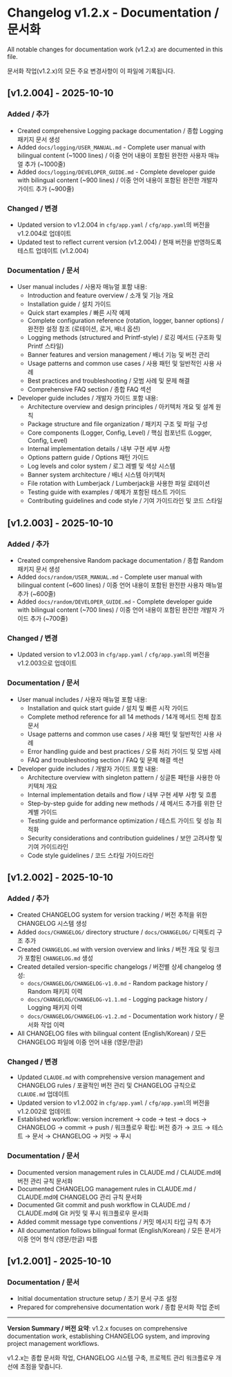 # Changelog v1.2.x - Documentation / 문서화

All notable changes for documentation work (v1.2.x) are documented in this file.

문서화 작업(v1.2.x)의 모든 주요 변경사항이 이 파일에 기록됩니다.

## [v1.2.004] - 2025-10-10

### Added / 추가
- Created comprehensive Logging package documentation / 종합 Logging 패키지 문서 생성
- Added `docs/logging/USER_MANUAL.md` - Complete user manual with bilingual content (~1000 lines) / 이중 언어 내용이 포함된 완전한 사용자 매뉴얼 추가 (~1000줄)
- Added `docs/logging/DEVELOPER_GUIDE.md` - Complete developer guide with bilingual content (~900 lines) / 이중 언어 내용이 포함된 완전한 개발자 가이드 추가 (~900줄)

### Changed / 변경
- Updated version to v1.2.004 in `cfg/app.yaml` / `cfg/app.yaml`의 버전을 v1.2.004로 업데이트
- Updated test to reflect current version (v1.2.004) / 현재 버전을 반영하도록 테스트 업데이트 (v1.2.004)

### Documentation / 문서
- User manual includes / 사용자 매뉴얼 포함 내용:
  - Introduction and feature overview / 소개 및 기능 개요
  - Installation guide / 설치 가이드
  - Quick start examples / 빠른 시작 예제
  - Complete configuration reference (rotation, logger, banner options) / 완전한 설정 참조 (로테이션, 로거, 배너 옵션)
  - Logging methods (structured and Printf-style) / 로깅 메서드 (구조화 및 Printf 스타일)
  - Banner features and version management / 배너 기능 및 버전 관리
  - Usage patterns and common use cases / 사용 패턴 및 일반적인 사용 사례
  - Best practices and troubleshooting / 모범 사례 및 문제 해결
  - Comprehensive FAQ section / 종합 FAQ 섹션
- Developer guide includes / 개발자 가이드 포함 내용:
  - Architecture overview and design principles / 아키텍처 개요 및 설계 원칙
  - Package structure and file organization / 패키지 구조 및 파일 구성
  - Core components (Logger, Config, Level) / 핵심 컴포넌트 (Logger, Config, Level)
  - Internal implementation details / 내부 구현 세부 사항
  - Options pattern guide / Options 패턴 가이드
  - Log levels and color system / 로그 레벨 및 색상 시스템
  - Banner system architecture / 배너 시스템 아키텍처
  - File rotation with Lumberjack / Lumberjack을 사용한 파일 로테이션
  - Testing guide with examples / 예제가 포함된 테스트 가이드
  - Contributing guidelines and code style / 기여 가이드라인 및 코드 스타일

## [v1.2.003] - 2025-10-10

### Added / 추가
- Created comprehensive Random package documentation / 종합 Random 패키지 문서 생성
- Added `docs/random/USER_MANUAL.md` - Complete user manual with bilingual content (~600 lines) / 이중 언어 내용이 포함된 완전한 사용자 매뉴얼 추가 (~600줄)
- Added `docs/random/DEVELOPER_GUIDE.md` - Complete developer guide with bilingual content (~700 lines) / 이중 언어 내용이 포함된 완전한 개발자 가이드 추가 (~700줄)

### Changed / 변경
- Updated version to v1.2.003 in `cfg/app.yaml` / `cfg/app.yaml`의 버전을 v1.2.003으로 업데이트

### Documentation / 문서
- User manual includes / 사용자 매뉴얼 포함 내용:
  - Installation and quick start guide / 설치 및 빠른 시작 가이드
  - Complete method reference for all 14 methods / 14개 메서드 전체 참조 문서
  - Usage patterns and common use cases / 사용 패턴 및 일반적인 사용 사례
  - Error handling guide and best practices / 오류 처리 가이드 및 모범 사례
  - FAQ and troubleshooting section / FAQ 및 문제 해결 섹션
- Developer guide includes / 개발자 가이드 포함 내용:
  - Architecture overview with singleton pattern / 싱글톤 패턴을 사용한 아키텍처 개요
  - Internal implementation details and flow / 내부 구현 세부 사항 및 흐름
  - Step-by-step guide for adding new methods / 새 메서드 추가를 위한 단계별 가이드
  - Testing guide and performance optimization / 테스트 가이드 및 성능 최적화
  - Security considerations and contribution guidelines / 보안 고려사항 및 기여 가이드라인
  - Code style guidelines / 코드 스타일 가이드라인

## [v1.2.002] - 2025-10-10

### Added / 추가
- Created CHANGELOG system for version tracking / 버전 추적을 위한 CHANGELOG 시스템 생성
- Added `docs/CHANGELOG/` directory structure / `docs/CHANGELOG/` 디렉토리 구조 추가
- Created `CHANGELOG.md` with version overview and links / 버전 개요 및 링크가 포함된 `CHANGELOG.md` 생성
- Created detailed version-specific changelogs / 버전별 상세 changelog 생성:
  - `docs/CHANGELOG/CHANGELOG-v1.0.md` - Random package history / Random 패키지 이력
  - `docs/CHANGELOG/CHANGELOG-v1.1.md` - Logging package history / Logging 패키지 이력
  - `docs/CHANGELOG/CHANGELOG-v1.2.md` - Documentation work history / 문서화 작업 이력
- All CHANGELOG files with bilingual content (English/Korean) / 모든 CHANGELOG 파일에 이중 언어 내용 (영문/한글)

### Changed / 변경
- Updated `CLAUDE.md` with comprehensive version management and CHANGELOG rules / 포괄적인 버전 관리 및 CHANGELOG 규칙으로 `CLAUDE.md` 업데이트
- Updated version to v1.2.002 in `cfg/app.yaml` / `cfg/app.yaml`의 버전을 v1.2.002로 업데이트
- Established workflow: version increment → code → test → docs → CHANGELOG → commit → push / 워크플로우 확립: 버전 증가 → 코드 → 테스트 → 문서 → CHANGELOG → 커밋 → 푸시

### Documentation / 문서
- Documented version management rules in CLAUDE.md / CLAUDE.md에 버전 관리 규칙 문서화
- Documented CHANGELOG management rules in CLAUDE.md / CLAUDE.md에 CHANGELOG 관리 규칙 문서화
- Documented Git commit and push workflow in CLAUDE.md / CLAUDE.md에 Git 커밋 및 푸시 워크플로우 문서화
- Added commit message type conventions / 커밋 메시지 타입 규칙 추가
- All documentation follows bilingual format (English/Korean) / 모든 문서가 이중 언어 형식 (영문/한글) 따름

## [v1.2.001] - 2025-10-10

### Documentation / 문서
- Initial documentation structure setup / 초기 문서 구조 설정
- Prepared for comprehensive documentation work / 종합 문서화 작업 준비

---

**Version Summary / 버전 요약**: v1.2.x focuses on comprehensive documentation work, establishing CHANGELOG system, and improving project management workflows.

v1.2.x는 종합 문서화 작업, CHANGELOG 시스템 구축, 프로젝트 관리 워크플로우 개선에 초점을 맞춥니다.

